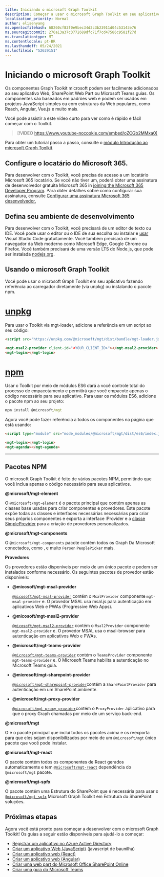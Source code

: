 ```yaml
---
title: Iniciando o microsoft Graph Toolkit
description: Começar a usar o microsoft Graph Toolkit em seu aplicativo.
localization_priority: Normal
author: elisenyang
ms.openlocfilehash: 68260cf83f0e9bec34d2c3b23911d04c53143e76
ms.sourcegitcommit: 276a13a37c3772689dfc71f7cd47586c9581f27d
ms.translationtype: MT
ms.contentlocale: pt-BR
ms.lasthandoff: 05/24/2021
ms.locfileid: "52629151"
---
```

# <a name="getting-started-with-the-microsoft-graph-toolkit"></a>Iniciando o microsoft Graph Toolkit

Os componentes Graph Toolkit microsoft podem ser facilmente adicionados ao seu aplicativo Web, SharePoint Web Part ou Microsoft Teams guias. Os componentes são baseados em padrões web e podem ser usados em projetos JavaScript simples ou com estruturas da Web populares, como Reach, Angular, Vue.js e muito mais.

Você pode assistir a este vídeo curto para ver como é rápido e fácil começar com o Toolkit.

> [!VIDEO https://www.youtube-nocookie.com/embed/oZCGb2MMxa0]

Para obter um tutorial passo a passo, consulte o [módulo Introdução ao microsoft Graph Toolkit](/learn/modules/msgraph-toolkit-intro/). 

## <a name="set-up-your-microsoft-365-tenant"></a>Configure o locatário do Microsoft 365.
Para desenvolver com o Toolkit, você precisa de acesso a um locatário Microsoft 365 locatário. Se você não tiver um, poderá obter uma assinatura de desenvolvedor gratuita Microsoft 365 in [joining the Microsoft 365 Developer Program](https://developer.microsoft.com/microsoft-365/dev-program). Para obter detalhes sobre como configurar sua assinatura, consulte [Configurar uma assinatura Microsoft 365 desenvolvedor.](/office/developer-program/microsoft-365-developer-program-get-started)

## <a name="set-up-your-development-environment"></a>Defina seu ambiente de desenvolvimento
Para desenvolver com o Toolkit, você precisará de um editor de texto ou IDE. Você pode usar o editor ou o IDE de sua escolha ou instalar e [usar](https://code.visualstudio.com/download) Visual Studio Code gratuitamente. Você também precisará de um navegador da Web moderno como Microsoft Edge, Google Chrome ou Firefox. Você também precisará de uma versão LTS do Node.js, que pode ser instalada [nodejs.org](https://nodejs.org).

## <a name="using-the-microsoft-graph-toolkit"></a>Usando o microsoft Graph Toolkit
Você pode usar o microsoft Graph Toolkit em seu aplicativo fazendo referência ao carregador diretamente (via unpkg) ou instalando o pacote npm.

# <a name="unpkg"></a>[unpkg](#tab/html)
Para usar o Toolkit via mgt-loader, adicione a referência em um script ao seu código:

```html
<script src="https://unpkg.com/@microsoft/mgt/dist/bundle/mgt-loader.js"></script>

<mgt-msal2-provider client-id="<YOUR_CLIENT_ID>"></mgt-msal2-provider>
<mgt-login></mgt-login>
```
# <a name="npm"></a>[npm](#tab/npm)
Usar o Toolkit por meio de módulos ES6 dará a você controle total do processo de empacotamento e permitirá que você empacote apenas o código necessário para seu aplicativo. Para usar os módulos ES6, adicione o pacote npm ao seu projeto:

```cmd
npm install @microsoft/mgt
```
Agora você pode fazer referência a todos os componentes na página que está usando:

```html
<script type="module" src="node_modules/@microsoft/mgt/dist/es6/index.js"></script>

<mgt-login></mgt-login>
<mgt-agenda></mgt-agenda>
```


---


## <a name="npm-packages"></a>Pacotes NPM

O microsoft Graph Toolkit é feito de vários pacotes NPM, permitindo que você inclua apenas o código necessário para seus aplicativos.

<b>@microsoft/mgt-element</b>

O `@microsoft/mgt-element` é o pacote principal que contém apenas as classes base usadas para criar componentes e provedores. Este pacote expõe todas as classes e interfaces necessárias necessárias para criar seus próprios componentes e exporta a interface IProvider e a [classe SimpleProvider](../providers/custom.md) para a criação de provedores personalizados.

<b>@microsoft/mgt-components</b>

O `@microsoft/mgt-components` pacote contém todos os Graph Da Microsoft conectados, como , e muito `Person` `PeoplePicker` mais. 

**Provedores**

Os provedores estão disponíveis por meio de um único pacote e podem ser instalados conforme necessário. Os seguintes pacotes de provedor estão disponíveis:

- <b>@micosoft/mgt-msal-provider</b>

    [`@micosoft/mgt-msal-provider`](../providers/msal.md) contém o `MsalProvider` componente `mgt-msal-provider` e. O provedor MSAL usa msal.js para autenticação em aplicativos Web e PWAs (Progressive Web Apps).

- <b>@micosoft/mgt-msal2-provider</b>

    [`@micosoft/mgt-msal2-provider`](../providers/msal2.md) contém o `Msal2Provider` componente `mgt-msal2-provider` e. O provedor MSAL usa o msal-browser para autenticação em aplicativos Web e PWAs.

-  <b>@microsoft/mgt-teams-provider</b>

    [`@microsoft/mgt-teams-provider`](../providers/teams.md) contém o `TeamsProvider` componente `mgt-teams-provider` e. O Microsoft Teams habilita a autenticação no Microsoft Teams guia.

- <b>@microsoft/mgt-sharepoint-provider</b>

    [`@microsoft/mgt-sharepoint-provider`](../providers/sharepoint.md)contém a `SharePointProvider` para autenticação em um SharePoint ambiente. 

- <b>@microsoft/mgt-proxy-provider</b>

    [`@microsoft/mgt-proxy-provider`](../providers/proxy.md)contém o `ProxyProvider` aplicativo para que o proxy Graph chamadas por meio de um serviço back-end. 

<b>@microsoft/mgt</b>

O é o pacote principal que inclui todos os pacotes acima e os reexporta para que eles sejam disponibilizados por meio de um `@microsoft/mgt` único pacote que você pode instalar. 

<b>@microsoft/mgt-react</b>

O pacote contém todos os componentes de React gerados automaticamente e tem [`@microsoft/mgt-react`](./mgt-react.md) dependência do `@microsoft/mgt` pacote.

<b>@microsoft/mgt-spfx</b>

O pacote contém uma Estrutura do SharePoint que é necessária para usar o [`@microsoft/mgt-spfx`](./mgt-spfx.md) Microsoft Graph Toolkit em Estrutura do SharePoint soluções.

## <a name="next-steps"></a>Próximas etapas
Agora você está pronto para começar a desenvolver com o microsoft Graph Toolkit! Os guias a seguir estão disponíveis para ajudá-lo a começar:

- [Registrar um aplicativo no Azure Active Directory](./add-aad-app-registration.md)
- [Criar um aplicativo Web (JavaScript)](./build-a-web-app.md) (javascript de baunilha)
- [Criar um aplicativo web (React)](./use-toolkit-with-react.md)
- [Criar um aplicativo web (Angular)](./use-toolkit-with-angular.md)
- [Criar uma web part do Microsoft Office SharePoint Online](./build-a-sharepoint-web-part.md)
- [Criar uma guia do Microsoft Teams](./build-a-microsoft-teams-tab.md)
